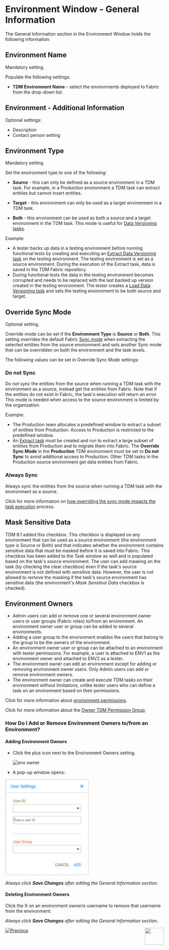 # Environment Window - General Information

The General Information section in the Environment Window holds the following information:  

## Environment Name

Mandatory setting.

Populate the following settings:

- **TDM Environment Name** - select the environments deployed to Fabric from the drop-down list. 

## Environment - Additional Information

Optional settings:

- Description
- Contact person setting

## Environment Type

Mandatory setting. 

Set the environment type to one of the following:

- **Source** - this can only be defined as a source environment in a TDM task. For example, in a Production environment a TDM task can extract entities but cannot insert entities.

- **Target** - this environment can only be used as a target environment in a TDM task.

- **Both** - this environment can be used as both a source and a target environment in the TDM task. This mode is useful for [Data Versioning tasks](15_data_flux_task.md). 

Example:

- A tester backs up data in a testing environment before running functional tests by creating and executing an [Extract Data Versioning task](16_extract_task.md#data-versioning) on the testing environment. The testing environment is set as a source environment. During the execution of the Extract task, data is saved in the TDM Fabric repository.
- During functional tests the data in the testing environment becomes corrupted and needs to be replaced with the last backed up version created in the testing environment. The tester creates a [Load Data Versioning task](18_load_task_data_versioning_mode.md) and sets the testing environment to be both source and target. 

## Override Sync Mode

Optional setting. 

Override mode can be set if the **Environment Type** is **Source** or **Both**. This setting overrides the default Fabric [Sync mode](/articles/14_sync_LU_instance/02_sync_modes.md) when extracting the selected entities from the source environment and sets another Sync mode that can be overridden on both the environment and the task levels.

The following values can be set in Override Sync Mode settings:

### Do not Sync 

Do not sync the entities from the source when running a TDM task with the environment as a source, instead get the entities from Fabric. Note that if the entities do not exist in Fabric, the task's execution will return an error. This mode is needed when access to the source environment is limited by the organization.

Example:

- The Production team allocates a predefined window to extract a subset of entities from Production. Access to Production is restricted to the predefined window.
- An [Extract task](16_extract_task.md) must be created and run to extract a large subset of entities from Production and to migrate them into Fabric. The **Override Sync Mode** in the **Production** TDM environment must be set to **Do not Sync** to avoid additional access to Production. Other TDM tasks in the Production source environment get data entities from Fabric. 

### Always Sync  

Always sync the entities from the source when running a TDM task with the environment as a source. 

Click for more information on [how overriding the sync mode impacts the task execution](/articles/TDM/tdm_architecture/04_task_execution_overridden_parameters.md#overriding-the-sync-mode-on-the-task-execution) process.

## Mask Sensitive Data

TDM 8.1 added this checkbox. This checkbox is displayed on any environment that can be used as a source environment (the environment type is Source or Both) and that indicates whether the environment contains sensitive data that must be masked before it is saved into Fabric. This checkbox has been added to the Task window as well and is populated based on the task's source environment. The user can add masking on the task (by checking the clear checkbox) even if the task's source environment is not defined with sensitive data. However,  the user is not allowed to remove the masking if the task's source environment has sensitive data (the environment's *Mask Sensitive Data* checkbox is checked).

## Environment Owners

- Admin users can add or remove one or several environment owner users or user groups (Fabric roles) to/from an environment. An environment owner user or group can be added to several environments.
- Adding a user group to the environment enables the users that belong to the group to be the owners of the environment.
- An environment owner user or group can be attached to an environment with tester permissions. For example, a user is attached to ENV1 as the environment owner and attached to ENV2 as a tester.
- The environment owner can edit an environment except for adding or removing environment owner users. Only Admin users can add or remove environment owners.
- The environment owner can create and execute TDM tasks on their environment without limitations, unlike tester users who can define a task on an environment based on their permissions.

Click for more information about [environment permissions](10_environment_roles_tab.md).

Click for more information about the [Owner TDM Permission Group](02_tdm_gui_user_types.md#owner).

### How Do I Add or Remove Environment Owners to/from an Environment? 

#### Adding Environment Owners

- Click the plus icon next to the Environment Owners setting. 

  

  ![env owner](images/environment_owners.png)

- A pop-up window opens:

![owner setting](images/env_owners_user_settings.png)



*Always click **Save Changes** after editing the General Information section.*

#### Deleting Environment Owners

Click the X on an environment owner/s username to remove that username from the environment:

*Always click **Save Changes** after editing the General Information section.*




  [![Previous](/articles/images/Previous.png)](07_tdm_gui_environment_overview.md)[<img align="right" width="60" height="54" src="/articles/images/Next.png">](09_environment_window_summary_section.md)


